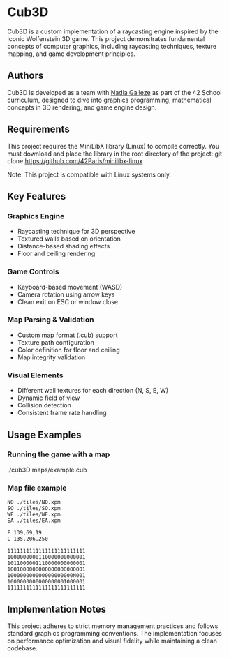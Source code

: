 # Cub3D

Cub3D is a custom implementation of a raycasting engine inspired by the iconic Wolfenstein 3D game. This project demonstrates fundamental concepts of computer graphics, including raycasting techniques, texture mapping, and game development principles.

## Authors
Cub3D is developed as a team with [Nadia Galleze](https://github.com/Nadzg) as part of the 42 School curriculum, designed to dive into graphics programming, mathematical concepts in 3D rendering, and game engine design.

## Requirements
This project requires the MiniLibX library (Linux) to compile correctly. You must download and place the library in the root directory of the project:
git clone https://github.com/42Paris/minilibx-linux

Note: This project is compatible with Linux systems only.

## Key Features

### Graphics Engine

- Raycasting technique for 3D perspective  
- Textured walls based on orientation  
- Distance-based shading effects  
- Floor and ceiling rendering

### Game Controls

- Keyboard-based movement (WASD)
- Camera rotation using arrow keys
- Clean exit on ESC or window close

### Map Parsing & Validation

- Custom map format (.cub) support
- Texture path configuration
- Color definition for floor and ceiling
- Map integrity validation

### Visual Elements

- Different wall textures for each direction (N, S, E, W)
- Dynamic field of view
- Collision detection
- Consistent frame rate handling

## Usage Examples

### Running the game with a map
./cub3D maps/example.cub

### Map file example

```
NO ./tiles/NO.xpm
SO ./tiles/SO.xpm
WE ./tiles/WE.xpm
EA ./tiles/EA.xpm

F 139,69,19
C 135,206,250

1111111111111111111111111
1000000000110000000000001
1011000001110000000000001
1001000000000000000000001
100000000000000000000N001
1000000000000000001000001
1111111111111111111111111
```
## Implementation Notes
This project adheres to strict memory management practices and follows standard graphics programming conventions. The implementation focuses on performance optimization and visual fidelity while maintaining a clean codebase.
